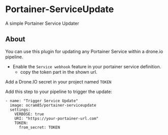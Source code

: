 # Portainer-ServiceUpdate

A simple Portainer Service Updater

## About

You can use this plugin for updating any Portainer Service within a drone.io pipeline.

-   Enable the `Service webhook` feature in your portainer service definition.
    -   copy the token part in the shown url.

Add a Drone.IO secret in your project named `TOKEN`

Add this step to your pipeline to trigger the update:

```
- name: "Trigger Service Update"
  image: ocram85/portainer-serviceupdate
  settings:
    VERBOSE: true
    URI: "https://your-portainer-url.com"
    TOKEN:
      from_secret: TOKEN
```

